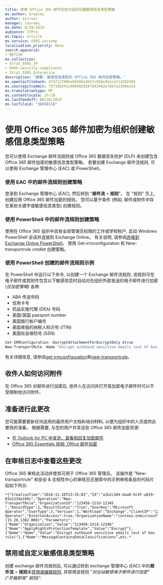 ```yaml
---
title: 使用 Office 365 邮件加密为组织创建敏感信息类型策略
ms.author: krowley
author: kccross
manager: laurawi
ms.date: 8/28/2019
audience: ITPro
ms.topic: article
ms.service: O365-seccomp
localization_priority: None
search.appverid:
- MET150
ms.collection:
- Strat_O365_IP
- M365-security-compliance
- Strat_O365_Enterprise
description: '摘要: 敏感信息类型的 Office 365 邮件加密策略。'
ms.openlocfilehash: d74712798ba9d46614b5fc916e4b1ce111582304
ms.sourcegitcommit: 73f1db241c0686020167d43442e7b07a2199ea3a
ms.translationtype: MT
ms.contentlocale: zh-CN
ms.lasthandoff: 08/28/2019
ms.locfileid: "36658118"
---
```

# <a name="create-a-sensitive-information-type-policy-for-your-organization-using-office-365-message-encryption"></a>使用 Office 365 邮件加密为组织创建敏感信息类型策略

您可以使用 Exchange 邮件流规则或 Office 365 数据丢失防护 (DLP) 来创建包含 Office 365 邮件加密的敏感信息类型策略。 若要创建 Exchange 邮件流规则, 可以使用 Exchange 管理中心 (EAC) 或 PowerShell。

### <a name="to-create-the-policy-by-using-mail-flow-rules-in-the-eac"></a>使用 EAC 中的邮件流规则创建策略

登录到 Exchange 管理中心 (EAC), 然后转到 "**邮件流** > **规则**"。 在 "规则" 页上, 创建应用 Office 365 邮件加密的规则。 您可以基于条件 (例如, 邮件或附件中存在某些关键字或敏感信息类型) 创建规则。

### <a name="to-create-the-policy-by-using-mail-flow-rules-in-powershell"></a>使用 PowerShell 中的邮件流规则创建策略

使用在 Office 365 组织中具有全局管理员权限的工作或学校帐户, 启动 Windows PowerShell 会话并连接到 Exchange Online。 有关说明, 请参阅[连接到 Exchange Online PowerShell](https://aka.ms/exopowershell)。 使用 Get-irmconfiguration 和 New-transportrule cmdlet 创建策略。

### <a name="example-mail-flow-rule-created-with-powershell"></a>使用 PowerShell 创建的邮件流规则示例

在 PowerShell 中运行以下命令, 以创建一个 Exchange 邮件流规则, 该规则可在电子邮件或其附件包含以下敏感信息时自动对在组织外部发送的电子邮件进行加密 (*仅加密策略)* 各种

- ABA 传送号码
- 信用卡号
- 药品实施代理 (DEA) 号码
- 美国/英国 passport number
- 美国银行帐户编号
- 美国单独的纳税人标识号 (ITIN)
- 美国社会保险号 (SSN)

```powershell
Set-IRMConfiguration -DecryptAttachmentForEncryptOnly $true
New-TransportRule -Name "Encrypt outbound sensitive emails (out of box rule)" -SentToScope  NotInOrganization  -ApplyRightsProtectionTemplate "Encrypt" -MessageContainsDataClassifications @(@{Name="ABA Routing Number"; minCount="1"},@{Name="Credit Card Number"; minCount="1"},@{Name="Drug Enforcement Agency (DEA) Number"; minCount="1"},@{Name="U.S. / U.K. Passport Number"; minCount="1"},@{Name="U.S. Bank Account Number"; minCount="1"},@{Name="U.S. Individual Taxpayer Identification Number (ITIN)"; minCount="1"},@{Name="U.S. Social Security Number (SSN)"; minCount="1"}) -SenderNotificationType "NotifyOnly"
```

有关详细信息, 请参阅[get-irmconfiguration](https://docs.microsoft.com/en-us/powershell/module/exchange/encryption-and-certificates/set-irmconfiguration?view=exchange-ps)和[new-transportrule](https://docs.microsoft.com/en-us/powershell/module/exchange/policy-and-compliance/New-TransportRule?view=exchange-ps)。

## <a name="how-recipients-access-attachments"></a>收件人如何访问附件

在 Office 365 对邮件进行加密后, 收件人在访问并打开其加密电子邮件时可以不受限制地访问附件。

## <a name="to-prepare-for-this-change"></a>准备进行此更改

您可能需要更新任何适用的最终用户文档和培训材料, 以便为组织中的人员提供此更改的准备。 根据需要, 与您的用户共享这些 Office 365 邮件加密资源:

- [在 Outlook for PC 中发送、查看和回复加密邮件](https://support.office.com/article/send-view-and-reply-to-encrypted-messages-in-outlook-for-pc-eaa43495-9bbb-4fca-922a-df90dee51980)
- [Office 365 Essentials 视频: Office 邮件加密](https://youtu.be/CQR0cG_iEUc)

## <a name="view-these-changes-in-the-audit-log"></a>在审核日志中查看这些更改

Office 365 审核此活动并使其可用于 Office 365 管理员。 该操作是 "New-transportrule" 和安全 & 合规性中心的审核日志搜索中的示例审核条目的代码片段如下所示:

```text
*{"CreationTime":"2018-11-28T23:35:01","Id":"a1b2c3d4-daa0-4c4f-a019-03a1234a1b0c","Operation":"New-TransportRule","OrganizationId":"123456-221d-12345 ","RecordType":1,"ResultStatus":"True","UserKey":"Microsoft Operator","UserType":3,"Version":1,"Workload":"Exchange","ClientIP":"123.456.147.68:17584","ObjectId":"","UserId":"Microsoft Operator","ExternalAccess":true,"OrganizationName":"contoso.onmicrosoft.com","OriginatingServer":"CY4PR13MBXXXX (15.20.1382.008)","Parameters": {"Name":"Organization","Value":"123456-221d-12346"{"Name":"ApplyRightsProtectionTemplate","Value":"Encrypt"},{"Name":"Name","Value":"Encrypt outbound sensitive emails (out of box rule)"},{"Name":"MessageContainsDataClassifications”…etc.*
```

## <a name="to-disable-or-customize-the-sensitive-information-types-policy"></a>禁用或自定义敏感信息类型策略

创建 exchange 邮件流规则后, 可以通过转到 exchange 管理中心 (EAC) 中的**邮件流** > **规则**来[禁用或编辑规则](https://docs.microsoft.com/exchange/security-and-compliance/mail-flow-rules/manage-mail-flow-rules#enable-or-disable-a-mail-flow-rule), 并禁用该规则 "*对出站敏感电子邮件进行加密" ("开箱即用" 规则)*".
